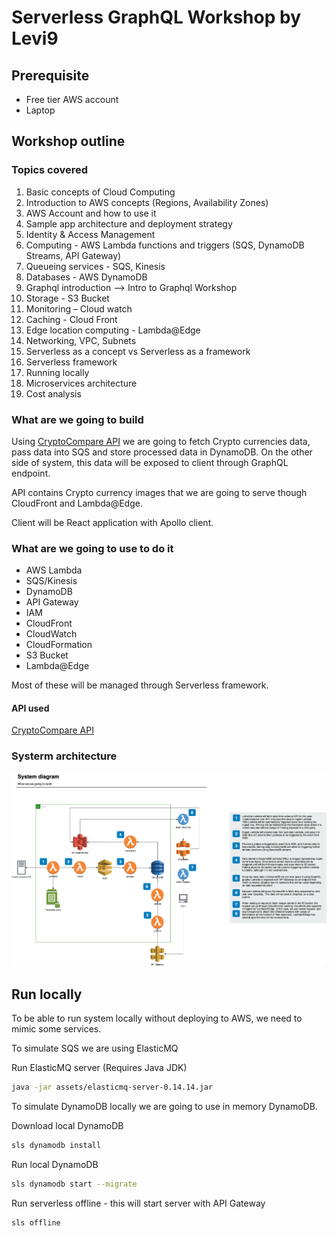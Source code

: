 # Serverless GraphQL Workshop by Levi9

## Prerequisite

* Free tier AWS account
* Laptop

## Workshop outline

### Topics covered

1. Basic concepts of Cloud Computing
2. Introduction to AWS concepts (Regions, Availability Zones)
3. AWS Account and how to use it
4. Sample app architecture and deployment strategy
5. Identity & Access Management 
6. Computing - AWS Lambda functions and triggers (SQS, DynamoDB Streams, API Gateway)
7. Queueing services - SQS, Kinesis 
8. Databases - AWS DynamoDB
9. Graphql introduction --> Intro to Graphql Workshop
10. Storage - S3 Bucket
11. Monitoring – Cloud watch
12. Caching - Cloud Front
13. Edge location computing - Lambda@Edge
14. Networking, VPC, Subnets
15. Serverless as a concept vs Serverless as a framework
16. Serverless framework
17. Running locally
18. Microservices architecture
19. Cost analysis

### What are we going to build

Using [CryptoCompare API](https://min-api.cryptocompare.com/) we are going to fetch Crypto currencies data, pass data into SQS and store processed data in DynamoDB.
On the other side of system, this data will be exposed to client through GraphQL endpoint. 

API contains Crypto currency images that we are going to serve though CloudFront and Lambda@Edge. 

Client will be React application with Apollo client.

### What are we going to use to do it

* AWS Lambda
* SQS/Kinesis
* DynamoDB
* API Gateway
* IAM
* CloudFront
* CloudWatch
* CloudFormation
* S3 Bucket
* Lambda@Edge

Most of these will be managed through Serverless framework.

#### API used 
[CryptoCompare API](https://min-api.cryptocompare.com/)

### Systerm architecture

![system diagram](server/assets/system-diagram.png "System diagram")

## Run locally 

To be able to run system locally without deploying to AWS, we need to mimic some services. 

To simulate SQS we are using ElasticMQ 

Run ElasticMQ server (Requires Java JDK)

```bash
java -jar assets/elasticmq-server-0.14.14.jar
```

To simulate DynamoDB locally we are going to use in memory DynamoDB. 

Download local DynamoDB 

```bash
sls dynamodb install
```

Run local DynamoDB 

```bash
sls dynamodb start --migrate
```

Run serverless offline - this will start server with API Gateway  

```bash
sls offline
```